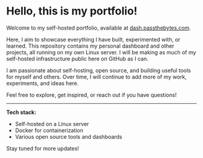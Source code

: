 # Hello, this is my portfolio!

Welcome to my self-hosted portfolio, available at [dash.passthebytes.com](https://dash.passthebytes.com).

Here, I aim to showcase everything I have built, experimented with, or learned. This repository contains my personal dashboard and other projects, all running on my own Linux server. I will be making as much of my self-hosted infrastructure public here on GitHub as I can.

I am passionate about self-hosting, open source, and building useful tools for myself and others. Over time, I will continue to add more of my work, experiments, and ideas here.

Feel free to explore, get inspired, or reach out if you have questions!

---

**Tech stack:**
- Self-hosted on a Linux server
- Docker for containerization
- Various open source tools and dashboards

Stay tuned for more updates!
